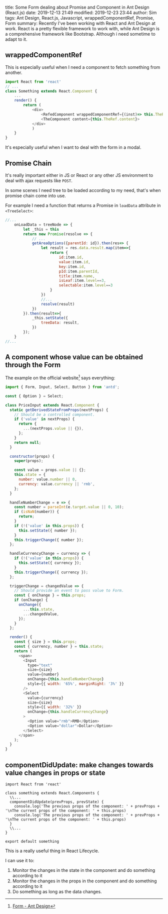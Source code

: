 title: Some Form dealing about Promise and Component in Ant Design (React.js)
date: 2019-12-13 21:49
modified: 2019-12-23 23:44
author: Sim
tags: Ant Design, React.js, Javascript, wrappedComponentRef, Promise, Form
summary: Recently I've been working with React and Ant Design at work. React is a pretty flexible framework to work with, while Ant Design is a comprehensive framework like Bootstrap. Although i need sometime to adapt to it. 

## wrappedComponentRef

This is especially useful when I need a component to fetch something from another.  

```js
import React from 'react'
// ...
class Something extends React.Component {
    ...
    render() {
        return (
            <div>
                <RefedComponent wrappedComponentRef={(inst)=> this.TheRef = inst} />
                <TheComponent content={this.TheRef.content}>
            </div>
            )
    }
}

```

It's especially useful when I want to deal with the form in a modal.  

## Promise Chain

It's really important either in JS or React or any other JS environment to deal with ajax requests like `POST`.  

In some scenes I need tree to be loaded according to my need, that's when promise chain come into use.  

For example I need a function that returns a Promise in `loadData` attribute in `<TreeSelect>`:

```js
//...
    onLoadData = treeNode => {
        let _this = this
        return new Promise(resolve => {
            // ...
            getAreaOptions({parentId: id}).then(res=> {
                let result = res.data.result.map(item=>{
                    return {
                        id:item.id,
                        value:item.id,
                        key:item.id,
                        pId:item.parentId,
                        title:item.name,
                        isLeaf:item.level==3,
                        selectable:item.level==3
                    }
                })
                //...
                resolve(result)
            })
        }).then(result=>{
            _this.setState({
                treeData: result,
            })
        });
    }
//...
```

## A component whose value can be obtained through the Form

The example on the official website[^1] says everything:  

```js hl_lines="44 45 46 47 48 49 50 51 52 53"
import { Form, Input, Select, Button } from 'antd';

const { Option } = Select;

class PriceInput extends React.Component {
  static getDerivedStateFromProps(nextProps) {
    // Should be a controlled component.
    if ('value' in nextProps) {
      return {
        ...(nextProps.value || {}),
      };
    }
    return null;
  }

  constructor(props) {
    super(props);

    const value = props.value || {};
    this.state = {
      number: value.number || 0,
      currency: value.currency || 'rmb',
    };
  }

  handleNumberChange = e => {
    const number = parseInt(e.target.value || 0, 10);
    if (isNaN(number)) {
      return;
    }
    if (!('value' in this.props)) {
      this.setState({ number });
    }
    this.triggerChange({ number });
  };

  handleCurrencyChange = currency => {
    if (!('value' in this.props)) {
      this.setState({ currency });
    }
    this.triggerChange({ currency });
  };

  triggerChange = changedValue => {
    // Should provide an event to pass value to Form.
    const { onChange } = this.props;
    if (onChange) {
      onChange({
        ...this.state,
        ...changedValue,
      });
    }
  };

  render() {
    const { size } = this.props;
    const { currency, number } = this.state;
    return (
      <span>
        <Input
          type="text"
          size={size}
          value={number}
          onChange={this.handleNumberChange}
          style={{ width: '65%', marginRight: '3%' }}
        />
        <Select
          value={currency}
          size={size}
          style={{ width: '32%' }}
          onChange={this.handleCurrencyChange}
        >
          <Option value="rmb">RMB</Option>
          <Option value="dollar">Dollar</Option>
        </Select>
      </span>
    );
  }
}
```

## componentDidUpdate: make changes towards value changes in props or state

```
import React from 'react'

class something extends React.Components {
  \\...
  componentDidUpdate(prevProps, prevState) {
    console.log('The previous props of the component: ' + prevProps + '\nThe current props of the component: ' + this.props)
    console.log('The previous props of the component: ' + prevProps + '\nThe current props of the component: ' + this.props)
  }
  \\...
}

export default something
```

This is a really useful thing in React Lifecycle.  

I can use it to:  

1. Monitor the changes in the state in the component and do something according to it
2. Monitor the changes in the props in the component and do something according to it
3. Do something as long as the data changes.

[^1]: [Form - Ant Design](https://ant.design/components/form/#components-form-demo-customized-form-controls)